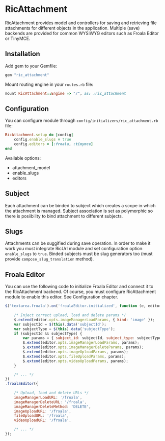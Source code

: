 # RicAttachment

RicAttachment provides model and controllers for saving and retrieving file attachments for different objects in the application. Multiple (save) backends are provided for common WYSIWYG editors such as Froala Editor or TinyMCE. 

## Installation

Add gem to your Gemfile:

```ruby
gem "ric_attachment"
```

Mount routing engine in your `routes.rb` file:

```ruby
mount RicAttachment::Engine => "/", as: :ric_attachment
```

## Configuration

You can configure module through `config/initializers/ric_attachment.rb` file:

```ruby
RicAttachment.setup do |config|
    config.enable_slugs = true
    config.editors = [:froala, :tinymce]
end
```

Available options:

- attachment_model
- enable_slugs
- editors

## Subject

Each attachment can be binded to subject which creates a scope in which the attachment is managed. Subject association is set as polymorphic so there is posiibility to bind attachment to different subjects.

## Slugs

Attachments can be suggified during save operation. In order to make it work you must integrate RicUrl module and set configuration option `enable_slugs` to `true`. Binded subjects must be slug generators too (must provide `compose_slug_translation` method).

## Froala Editor

You can use the following code to initialize Froala Editor and connect it to the RicAttachment backend. Of course, you must configure RicAttachment module to enable this editor. See Configuration chapter.

```javascript
$('textarea.froala').on('froalaEditor.initialized', function (e, editor) {
    
    /* Inject correct upload, load and delete params */
    $.extend(editor.opts.imageManagerLoadParams, { kind: 'image' });
    var subjectId = $(this).data('subjectId');
    var subjectType = $(this).data('subjectType');
    if (subjectId && subjectType) {
        var params = { subject_id: subjectId, subject_type: subjectType }
        $.extend(editor.opts.imageManagerLoadParams, params);
        $.extend(editor.opts.imageManagerDeleteParams, params);
        $.extend(editor.opts.imageUploadParams, params);
        $.extend(editor.opts.fileUploadParams, params);
        $.extend(editor.opts.videoUploadParams, params);
    }

    /* ... */
})
.froalaEditor({
    
    /* Upload, load and delete URLs */
    imageManagerLoadURL: '/froala',
    imageManagerDeleteURL: '/froala',
    imageManagerDeleteMethod: 'DELETE',
    imageUploadURL: '/froala',
    fileUploadURL: '/froala',
    videoUploadURL: '/froala',

    /* ... */
});

```

